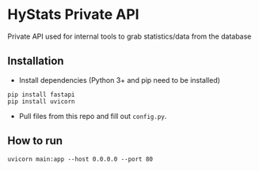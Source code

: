 # HyStats Private API
Private API used for internal tools to grab statistics/data from the database
## Installation
- Install dependencies (Python 3+ and pip need to be installed)
```
pip install fastapi
pip install uvicorn
```
- Pull files from this repo and fill out `config.py`.
## How to run
```
uvicorn main:app --host 0.0.0.0 --port 80
```

